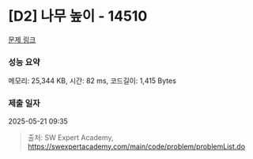 # [D2] 나무 높이 - 14510 

[문제 링크](https://swexpertacademy.com/main/code/problem/problemDetail.do?contestProbId=AYFofW8qpXYDFAR4) 

### 성능 요약

메모리: 25,344 KB, 시간: 82 ms, 코드길이: 1,415 Bytes

### 제출 일자

2025-05-21 09:35



> 출처: SW Expert Academy, https://swexpertacademy.com/main/code/problem/problemList.do